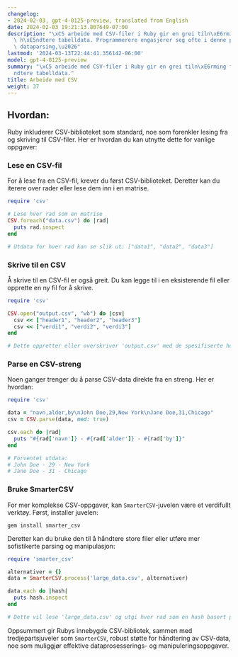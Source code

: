 ```yaml
---
changelog:
- 2024-02-03, gpt-4-0125-preview, translated from English
date: 2024-02-03 19:21:13.807649-07:00
description: "\xC5 arbeide med CSV-filer i Ruby gir en grei tiln\xE6rming for \xE5\
  \ h\xE5ndtere tabelldata. Programmerere engasjerer seg ofte i denne praksisen for\
  \ dataparsing,\u2026"
lastmod: '2024-03-13T22:44:41.356142-06:00'
model: gpt-4-0125-preview
summary: "\xC5 arbeide med CSV-filer i Ruby gir en grei tiln\xE6rming for \xE5 h\xE5\
  ndtere tabelldata."
title: Arbeide med CSV
weight: 37
---
```


## Hvordan:
Ruby inkluderer CSV-biblioteket som standard, noe som forenkler lesing fra og skriving til CSV-filer. Her er hvordan du kan utnytte dette for vanlige oppgaver:

### Lese en CSV-fil
For å lese fra en CSV-fil, krever du først CSV-biblioteket. Deretter kan du iterere over rader eller lese dem inn i en matrise.

```ruby
require 'csv'

# Lese hver rad som en matrise
CSV.foreach("data.csv") do |rad|
  puts rad.inspect
end

# Utdata for hver rad kan se slik ut: ["data1", "data2", "data3"]
```

### Skrive til en CSV
Å skrive til en CSV-fil er også greit. Du kan legge til i en eksisterende fil eller opprette en ny fil for å skrive.

```ruby
require 'csv'

CSV.open("output.csv", "wb") do |csv|
  csv << ["header1", "header2", "header3"]
  csv << ["verdi1", "verdi2", "verdi3"]
end

# Dette oppretter eller overskriver 'output.csv' med de spesifiserte hodene og verdiene.
```

### Parse en CSV-streng
Noen ganger trenger du å parse CSV-data direkte fra en streng. Her er hvordan:

```ruby
require 'csv'

data = "navn,alder,by\nJohn Doe,29,New York\nJane Doe,31,Chicago"
csv = CSV.parse(data, med: true)

csv.each do |rad|
  puts "#{rad['navn']} - #{rad['alder']} - #{rad['by']}"
end

# Forventet utdata:
# John Doe - 29 - New York
# Jane Doe - 31 - Chicago
```

### Bruke SmarterCSV
For mer komplekse CSV-oppgaver, kan `SmarterCSV`-juvelen være et verdifullt verktøy. Først, installer juvelen:

```shell
gem install smarter_csv
```

Deretter kan du bruke den til å håndtere store filer eller utføre mer sofistikerte parsing og manipulasjon:

```ruby
require 'smarter_csv'

alternativer = {}
data = SmarterCSV.process('large_data.csv', alternativer)

data.each do |hash|
  puts hash.inspect
end

# Dette vil lese 'large_data.csv' og utgi hver rad som en hash basert på hodene.
```

Oppsummert gir Rubys innebygde CSV-bibliotek, sammen med tredjepartsjuveler som `SmarterCSV`, robust støtte for håndtering av CSV-data, noe som muliggjør effektive dataprosesserings- og manipuleringsoppgaver.

